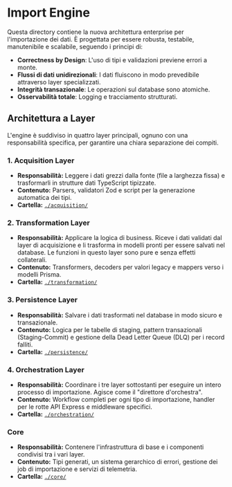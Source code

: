 # Import Engine

Questa directory contiene la nuova architettura enterprise per l'importazione dei dati. È progettata per essere robusta, testabile, manutenibile e scalabile, seguendo i principi di:

-   **Correctness by Design**: L'uso di tipi e validazioni previene errori a monte.
-   **Flussi di dati unidirezionali**: I dati fluiscono in modo prevedibile attraverso layer specializzati.
-   **Integrità transazionale**: Le operazioni sul database sono atomiche.
-   **Osservabilità totale**: Logging e tracciamento strutturati.

## Architettura a Layer

L'engine è suddiviso in quattro layer principali, ognuno con una responsabilità specifica, per garantire una chiara separazione dei compiti.

### 1. Acquisition Layer

-   **Responsabilità:** Leggere i dati grezzi dalla fonte (file a larghezza fissa) e trasformarli in strutture dati TypeScript tipizzate.
-   **Contenuto:** Parsers, validatori Zod e script per la generazione automatica dei tipi.
-   **Cartella:** [`./acquisition/`](./acquisition/README.md)

### 2. Transformation Layer

-   **Responsabilità:** Applicare la logica di business. Riceve i dati validati dal layer di acquisizione e li trasforma in modelli pronti per essere salvati nel database. Le funzioni in questo layer sono pure e senza effetti collaterali.
-   **Contenuto:** Transformers, decoders per valori legacy e mappers verso i modelli Prisma.
-   **Cartella:** [`./transformation/`](./transformation/README.md)

### 3. Persistence Layer

-   **Responsabilità:** Salvare i dati trasformati nel database in modo sicuro e transazionale.
-   **Contenuto:** Logica per le tabelle di staging, pattern transazionali (Staging-Commit) e gestione della Dead Letter Queue (DLQ) per i record falliti.
-   **Cartella:** [`./persistence/`](./persistence/README.md)

### 4. Orchestration Layer

-   **Responsabilità:** Coordinare i tre layer sottostanti per eseguire un intero processo di importazione. Agisce come il "direttore d'orchestra".
-   **Contenuto:** Workflow completi per ogni tipo di importazione, handler per le rotte API Express e middleware specifici.
-   **Cartella:** [`./orchestration/`](./orchestration/README.md)

### Core

-   **Responsabilità:** Contenere l'infrastruttura di base e i componenti condivisi tra i vari layer.
-   **Contenuto:** Tipi generati, un sistema gerarchico di errori, gestione dei job di importazione e servizi di telemetria.
-   **Cartella:** [`./core/`](./core/README.md) 